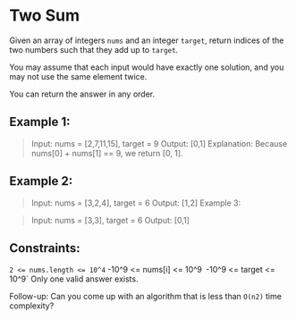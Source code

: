 # Two Sum

Given an array of integers `nums` and an integer `target`, return indices of the two numbers such that they add up to `target`.

You may assume that each input would have exactly one solution, and you may not use the same element twice.

You can return the answer in any order.

## Example 1:

> Input: nums = [2,7,11,15], target = 9
> Output: [0,1]
> Explanation: Because nums[0] + nums[1] == 9, we return [0, 1].

## Example 2:

> Input: nums = [3,2,4], target = 6
> Output: [1,2]
> Example 3:

> Input: nums = [3,3], target = 6
> Output: [0,1]

## Constraints:

`2 <= nums.length <= 10^4`
-10^9 <= nums[i] <= 10^9`
`-10^9 <= target <= 10^9`
Only one valid answer exists.

Follow-up: Can you come up with an algorithm that is less than `O(n2)` time complexity?

